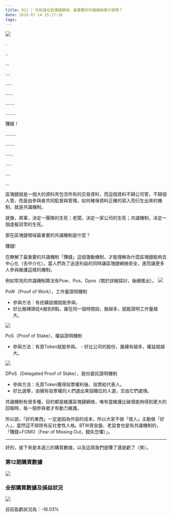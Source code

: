 ```yaml
---
title: 012 | 你知道在區塊鏈領域，最重要的共識機制是什麼嗎？
date: 2018-07-14 15:17:18
tags:
---
```

![](https://firebasestorage.googleapis.com/v0/b/blog-1f60b.appspot.com/o/012-p0.png?alt=media&token=22ced20d-cd5a-4534-b2f7-97545248fe0c)

.

..

...

....

.....

......

.......

........

賺錢！

........

.......

......

.....

....

...

區塊鏈就是一個大的資料夾包含所有的交易資料，而這個資料不歸公司管，不歸個人管，而是由參與者共同監督與管理。如何確保資料正確的寫入而衍生出來的機制，就是共識機制。

就像，將軍，決定一團隊的生死；老闆，決定一家公司的生死；共識機制，決定一個虛擬貨幣的生死。

那在區塊鏈領域最重要的共識機制是什麼？

賺錢!

在瞭解了最重要的共識機制「賺錢」這個激勵機制，才能理解為什麼區塊鏈能夠去中心化（去中介化）。當人們為了追逐利益的同時讓區塊鏈網絡安全，進而讓更多人參與維護這樣的機制。

例如常見的共識機制算法有Pow、Pos、Dpos（關於詳細探討，後續推出）。
![](https://firebasestorage.googleapis.com/v0/b/blog-1f60b.appspot.com/o/012-p1.png?alt=media&token=30436646-fa24-4c3c-8615-30cbc77a258c)

PoW（Proof of Work），工作量證明機制
- 參與方法：有挖礦設備就能參與。
- 好比搬磚頭從A搬到B點，誰在同一個時間段，搬越多，就能證明工作量越大。

![](https://firebasestorage.googleapis.com/v0/b/blog-1f60b.appspot.com/o/012-p2.png?alt=media&token=e1fcd7d2-3e85-4f90-a987-4746c01fc392)

PoS（Proof of Stake），權益證明機制
- 參與方法：有買Token就能參與。
- 好比公司的股份，誰擁有越多，權益就越大。

![](https://firebasestorage.googleapis.com/v0/b/blog-1f60b.appspot.com/o/012-p3.png?alt=media&token=8819de01-d8fb-4ad7-854a-ead0111d0d3c)

DPoS（Delegated Proof of Stake），股份委託證明機制
- 參與方法：先買Token獲得投票權利後，投票給代表人。
- 好比選舉，由擁有投票權的人們選出某個職位的人選，交由它們處理。

共識機制有很多種，目的都是維護區塊鏈網絡，唯有當維護比破壞能夠得到更大的回報時，每一個參與者才有動力維護。

所以說，「好的東西」一定是因為作惡的成本，所以大家不做「壞人」主動做「好人」，當然這不排除有反社會性人格。BTW資金盤、老鼠會也是有共識機制的，「賺錢+FOMO（Fear of Missing Out，錯失恐懼）」。

***
好的，接下來是本週三的購買數據，以及這周我們是賺了還是虧了（笑）。

### 第12期購買數據
![](https://firebasestorage.googleapis.com/v0/b/blog-1f60b.appspot.com/o/%E8%B4%AD%E4%B9%B0%E6%95%B0%E6%8D%AE012.png?alt=media&token=631c7203-44ba-404e-9a46-70f56e9bcdd2)


### 全部購買數據及損益狀況
![](https://firebasestorage.googleapis.com/v0/b/blog-1f60b.appspot.com/o/%E5%85%A8%E9%83%A8%E8%B4%AD%E4%B9%B0%E6%95%B0%E6%8D%AE%E5%8F%8A%E6%8D%9F%E7%9B%8A%E7%8A%B6%E5%86%B5012.png?alt=media&token=af2e2ffd-fea7-47df-a2bd-4e020468ee88)

目前盈虧狀況為：-16.03%